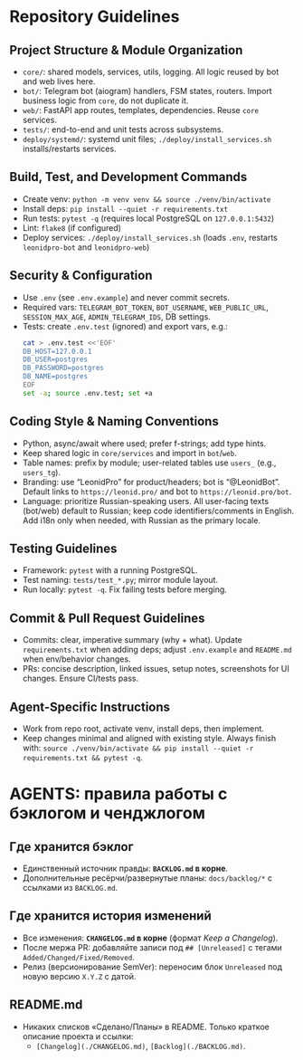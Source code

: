 # Repository Guidelines

## Project Structure & Module Organization
- `core/`: shared models, services, utils, logging. All logic reused by bot and web lives here.
- `bot/`: Telegram bot (aiogram) handlers, FSM states, routers. Import business logic from `core`, do not duplicate it.
- `web/`: FastAPI app routes, templates, dependencies. Reuse `core` services.
- `tests/`: end-to-end and unit tests across subsystems.
- `deploy/systemd/`: systemd unit files; `./deploy/install_services.sh` installs/restarts services.

## Build, Test, and Development Commands
- Create venv: `python -m venv venv && source ./venv/bin/activate`
- Install deps: `pip install --quiet -r requirements.txt`
- Run tests: `pytest -q` (requires local PostgreSQL on `127.0.0.1:5432`)
- Lint: `flake8` (if configured)
- Deploy services: `./deploy/install_services.sh` (loads `.env`, restarts `leonidpro-bot` and `leonidpro-web`)

## Security & Configuration
- Use `.env` (see `.env.example`) and never commit secrets.
- Required vars: `TELEGRAM_BOT_TOKEN`, `BOT_USERNAME`, `WEB_PUBLIC_URL`, `SESSION_MAX_AGE`, `ADMIN_TELEGRAM_IDS`, DB settings.
- Tests: create `.env.test` (ignored) and export vars, e.g.:
  ```bash
  cat > .env.test <<'EOF'
  DB_HOST=127.0.0.1
  DB_USER=postgres
  DB_PASSWORD=postgres
  DB_NAME=postgres
  EOF
  set -a; source .env.test; set +a
  ```

## Coding Style & Naming Conventions
- Python, async/await where used; prefer f-strings; add type hints.
- Keep shared logic in `core/services` and import in `bot`/`web`.
- Table names: prefix by module; user-related tables use `users_` (e.g., `users_tg`).
- Branding: use “LeonidPro” for product/headers; bot is “@LeonidBot”. Default links to `https://leonid.pro/` and bot to `https://leonid.pro/bot`.
- Language: prioritize Russian-speaking users. All user-facing texts (bot/web) default to Russian; keep code identifiers/comments in English. Add i18n only when needed, with Russian as the primary locale.

## Testing Guidelines
- Framework: `pytest` with a running PostgreSQL.
- Test naming: `tests/test_*.py`; mirror module layout.
- Run locally: `pytest -q`. Fix failing tests before merging.

## Commit & Pull Request Guidelines
- Commits: clear, imperative summary (why + what). Update `requirements.txt` when adding deps; adjust `.env.example` and `README.md` when env/behavior changes.
- PRs: concise description, linked issues, setup notes, screenshots for UI changes. Ensure CI/tests pass.

## Agent-Specific Instructions
- Work from repo root, activate venv, install deps, then implement.
- Keep changes minimal and aligned with existing style. Always finish with: `source ./venv/bin/activate && pip install --quiet -r requirements.txt && pytest -q`.

# AGENTS: правила работы с бэклогом и ченджлогом

## Где хранится бэклог
- Единственный источник правды: **`BACKLOG.md` в корне**.
- Дополнительные ресёрчи/развернутые планы: `docs/backlog/*` с ссылками из `BACKLOG.md`.

## Где хранится история изменений
- Все изменения: **`CHANGELOG.md` в корне** (формат *Keep a Changelog*).
- После мержа PR: добавляйте записи под `## [Unreleased]` с тегами `Added/Changed/Fixed/Removed`.
- Релиз (версионирование SemVer): переносим блок `Unreleased` под новую версию `X.Y.Z` с датой.

## README.md
- Никаких списков «Сделано/Планы» в README. Только краткое описание проекта и ссылки:
  - `[Changelog](./CHANGELOG.md)`, `[Backlog](./BACKLOG.md)`.
